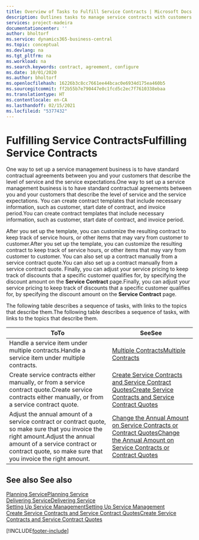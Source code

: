 ```yaml
---
title: Overview of Tasks to Fulfill Service Contracts | Microsoft Docs
description: Outlines tasks to manage service contracts with customers.
services: project-madeira
documentationcenter: ''
author: bholtorf
ms.service: dynamics365-business-central
ms.topic: conceptual
ms.devlang: na
ms.tgt_pltfrm: na
ms.workload: na
ms.search.keywords: contract, agreement, configure
ms.date: 10/01/2020
ms.author: bholtorf
ms.openlocfilehash: 16226b3c8cc7661ee44bcac0e6934d175ea460b5
ms.sourcegitcommit: ff2b55b7e790447e0c1fcd5c2ec7f7610338ebaa
ms.translationtype: HT
ms.contentlocale: en-CA
ms.lasthandoff: 02/15/2021
ms.locfileid: "5377432"
---
```

# <a name="fulfilling-service-contracts"></a><span data-ttu-id="76aa5-103">Fulfilling Service Contracts</span><span class="sxs-lookup"><span data-stu-id="76aa5-103">Fulfilling Service Contracts</span></span> 
<span data-ttu-id="76aa5-104">One way to set up a service management business is to have standard contractual agreements between you and your customers that describe the level of service and the service expectations.</span><span class="sxs-lookup"><span data-stu-id="76aa5-104">One way to set up a service management business is to have standard contractual agreements between you and your customers that describe the level of service and the service expectations.</span></span> <span data-ttu-id="76aa5-105">You can create contract templates that include necessary information, such as customer, start date of contract, and invoice period.</span><span class="sxs-lookup"><span data-stu-id="76aa5-105">You can create contract templates that include necessary information, such as customer, start date of contract, and invoice period.</span></span>  
  
<span data-ttu-id="76aa5-106">After you set up the template, you can customize the resulting contract to keep track of service hours, or other items that may vary from customer to customer.</span><span class="sxs-lookup"><span data-stu-id="76aa5-106">After you set up the template, you can customize the resulting contract to keep track of service hours, or other items that may vary from customer to customer.</span></span> <span data-ttu-id="76aa5-107">You can also set up a contract manually from a service contract quote.</span><span class="sxs-lookup"><span data-stu-id="76aa5-107">You can also set up a contract manually from a service contract quote.</span></span> <span data-ttu-id="76aa5-108">Finally, you can adjust your service pricing to keep track of discounts that a specific customer qualifies for, by specifying the discount amount on the **Service Contract** page.</span><span class="sxs-lookup"><span data-stu-id="76aa5-108">Finally, you can adjust your service pricing to keep track of discounts that a specific customer qualifies for, by specifying the discount amount on the **Service Contract** page.</span></span>  

<span data-ttu-id="76aa5-109">The following table describes a sequence of tasks, with links to the topics that describe them.</span><span class="sxs-lookup"><span data-stu-id="76aa5-109">The following table describes a sequence of tasks, with links to the topics that describe them.</span></span>   
  
|<span data-ttu-id="76aa5-110">**To**</span><span class="sxs-lookup"><span data-stu-id="76aa5-110">**To**</span></span>|<span data-ttu-id="76aa5-111">**See**</span><span class="sxs-lookup"><span data-stu-id="76aa5-111">**See**</span></span>|  
|------------|-------------|  
|<span data-ttu-id="76aa5-112">Handle a service item under multiple contracts.</span><span class="sxs-lookup"><span data-stu-id="76aa5-112">Handle a service item under multiple contracts.</span></span> | [<span data-ttu-id="76aa5-113">Multiple Contracts</span><span class="sxs-lookup"><span data-stu-id="76aa5-113">Multiple Contracts</span></span>](service-multiple-contracts.md)|  
|<span data-ttu-id="76aa5-114">Create service contracts either manually, or from a service contract quote.</span><span class="sxs-lookup"><span data-stu-id="76aa5-114">Create service contracts either manually, or from a service contract quote.</span></span>| [<span data-ttu-id="76aa5-115">Create Service Contracts and Service Contract Quotes</span><span class="sxs-lookup"><span data-stu-id="76aa5-115">Create Service Contracts and Service Contract Quotes</span></span>](service-how-to-create-service-contracts-and-service-contract-quotes.md)|
|<span data-ttu-id="76aa5-116">Adjust the annual amount of a service contract or contract quote, so make sure that you invoice the right amount.</span><span class="sxs-lookup"><span data-stu-id="76aa5-116">Adjust the annual amount of a service contract or contract quote, so make sure that you invoice the right amount.</span></span>|[<span data-ttu-id="76aa5-117">Change the Annual Amount on Service Contracts or Contract Quotes</span><span class="sxs-lookup"><span data-stu-id="76aa5-117">Change the Annual Amount on Service Contracts or Contract Quotes</span></span>](service-how-to-change-the-annual-amount-on-service-contracts-or-contract-quotes.md)|

## <a name="see-also"></a><span data-ttu-id="76aa5-118">See also </span><span class="sxs-lookup"><span data-stu-id="76aa5-118">See also</span></span>
[<span data-ttu-id="76aa5-119">Planning Service</span><span class="sxs-lookup"><span data-stu-id="76aa5-119">Planning Service</span></span>](service-plan-service.md)  
[<span data-ttu-id="76aa5-120">Delivering Service</span><span class="sxs-lookup"><span data-stu-id="76aa5-120">Delivering Service</span></span>](service-deliver-service.md)  
[<span data-ttu-id="76aa5-121">Setting Up Service Management</span><span class="sxs-lookup"><span data-stu-id="76aa5-121">Setting Up Service Management</span></span>](service-setup-service.md)  
[<span data-ttu-id="76aa5-122">Create Service Contracts and Service Contract Quotes</span><span class="sxs-lookup"><span data-stu-id="76aa5-122">Create Service Contracts and Service Contract Quotes</span></span>](service-how-to-create-service-contracts-and-service-contract-quotes.md)  


[!INCLUDE[footer-include](includes/footer-banner.md)]